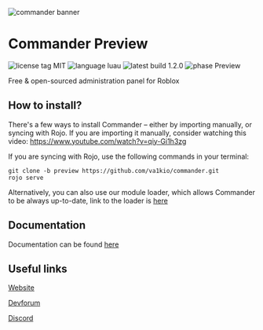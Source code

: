 ![commander banner](https://cdn.discordapp.com/attachments/813590068090372166/816336437922234418/Banner_2.png)

# Commander Preview

![license tag MIT](https://img.shields.io/badge/license-MIT-yellow?style=for-the-badge) ![language luau](https://img.shields.io/badge/language-Luau-blue?style=for-the-badge) ![latest build 1.2.0](https://img.shields.io/badge/latest_build-1.2.0-brightgreen?style=for-the-badge) ![phase Preview](https://img.shields.io/badge/Phase-Preview-yellow?style=for-the-badge)

Free & open-sourced administration panel for Roblox

## How to install?

There's a few ways to install Commander – either by importing manually, or syncing with Rojo.
If you are importing it manually, consider watching this video: https://www.youtube.com/watch?v=qiy-Gi1h3zg

If you are syncing with Rojo, use the following commands in your terminal:
```
git clone -b preview https://github.com/va1kio/commander.git
rojo serve
```

Alternatively, you can also use our module loader, which allows Commander to be always up-to-date, link to the loader is [here](https://www.roblox.com/library/6648688759/)

## Documentation

Documentation can be found [here](https://commander-4.vercel.app)

## Useful links

[Website](https://va1kio.github.io/commander-site/)

[Devforum](https://devforum.roblox.com/t/thread/503290/)

[Discord](https://discord.gg/RzxxD7YCaU)
